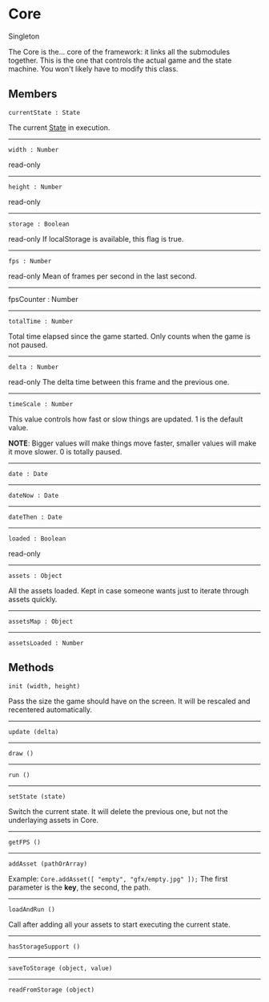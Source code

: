 # Core

<span class="label label-warning">Singleton</span> 

The Core is the... core of the framework: it links all the submodules together. This is the one that controls the actual game and the state machine.
You won't likely have to modify this class.
    
## Members

    currentState : State
    
		
The current [State](state.md) in execution.
   
---

    width : Number
    
<span class="label label-danger">read-only</span> 

---
   
    height : Number
    
<span class="label label-danger">read-only</span>

---
		
    storage : Boolean
    
<span class="label label-danger">read-only</span> If localStorage is available, this flag is true.
    
---

    fps : Number
    
<span class="label label-danger">read-only</span> Mean of frames per second in the last second.
    
---

fpsCounter : Number

---

    totalTime : Number

Total time elapsed since the game started. Only counts when the game is not paused.
    
---
    
    delta : Number

<span class="label label-danger">read-only</span> The delta time between this frame and the previous one.
	
---
	
    timeScale : Number
			
This value controls how fast or slow things are updated. 1 is the default value.
    
**NOTE**: Bigger values will make things move faster, smaller values will make it move slower. 0 is totally paused.
    
---
    
    date : Date

---

    dateNow : Date

---

    dateThen : Date

---

    loaded : Boolean
    
<span class="label label-danger">read-only</span>

---

    assets : Object
 			
All the assets loaded. Kept in case someone wants just to iterate through assets quickly.
    
---

    assetsMap : Object

---

    assetsLoaded : Number

## Methods	

    init (width, height) 	

Pass the size the game should have on the screen. It will be rescaled and recentered automatically.
    
---

    update (delta)
   
--- 

    draw ()

---

    run ()

---

    setState (state)			

Switch the current state. It will delete the previous one, but not the underlaying assets in Core.
    
---

    getFPS ()
    
---

    addAsset (pathOrArray)			
    
Example: `Core.addAsset([ "empty", "gfx/empty.jpg" ]);` The first parameter is the **key**, the second, the path.

---

    loadAndRun ()				
    
Call after adding all your assets to start executing the current state.
    
---

    hasStorageSupport ()
    
---

    saveToStorage (object, value)
    
---

    readFromStorage (object)
